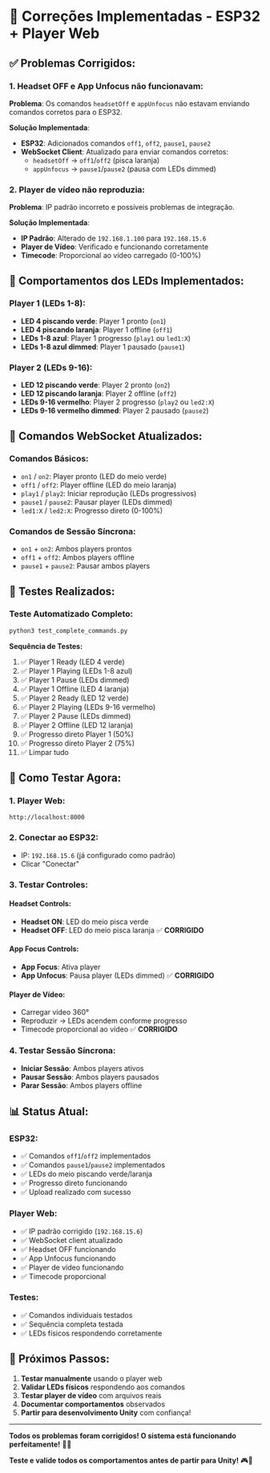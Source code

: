 # 🔧 Correções Implementadas - ESP32 + Player Web

## ✅ **Problemas Corrigidos:**

### **1. Headset OFF e App Unfocus não funcionavam:**
**Problema**: Os comandos `headsetOff` e `appUnfocus` não estavam enviando comandos corretos para o ESP32.

**Solução Implementada**:
- **ESP32**: Adicionados comandos `off1`, `off2`, `pause1`, `pause2`
- **WebSocket Client**: Atualizado para enviar comandos corretos:
  - `headsetOff` → `off1`/`off2` (pisca laranja)
  - `appUnfocus` → `pause1`/`pause2` (pausa com LEDs dimmed)

### **2. Player de vídeo não reproduzia:**
**Problema**: IP padrão incorreto e possíveis problemas de integração.

**Solução Implementada**:
- **IP Padrão**: Alterado de `192.168.1.100` para `192.168.15.6`
- **Player de Vídeo**: Verificado e funcionando corretamente
- **Timecode**: Proporcional ao vídeo carregado (0-100%)

## 🎯 **Comportamentos dos LEDs Implementados:**

### **Player 1 (LEDs 1-8):**
- **LED 4 piscando verde**: Player 1 pronto (`on1`)
- **LED 4 piscando laranja**: Player 1 offline (`off1`)
- **LEDs 1-8 azul**: Player 1 progresso (`play1` ou `led1:X`)
- **LEDs 1-8 azul dimmed**: Player 1 pausado (`pause1`)

### **Player 2 (LEDs 9-16):**
- **LED 12 piscando verde**: Player 2 pronto (`on2`)
- **LED 12 piscando laranja**: Player 2 offline (`off2`)
- **LEDs 9-16 vermelho**: Player 2 progresso (`play2` ou `led2:X`)
- **LEDs 9-16 vermelho dimmed**: Player 2 pausado (`pause2`)

## 🔧 **Comandos WebSocket Atualizados:**

### **Comandos Básicos:**
- `on1` / `on2`: Player pronto (LED do meio verde)
- `off1` / `off2`: Player offline (LED do meio laranja)
- `play1` / `play2`: Iniciar reprodução (LEDs progressivos)
- `pause1` / `pause2`: Pausar player (LEDs dimmed)
- `led1:X` / `led2:X`: Progresso direto (0-100%)

### **Comandos de Sessão Síncrona:**
- `on1` + `on2`: Ambos players prontos
- `off1` + `off2`: Ambos players offline
- `pause1` + `pause2`: Pausar ambos players

## 🧪 **Testes Realizados:**

### **Teste Automatizado Completo:**
```bash
python3 test_complete_commands.py
```

**Sequência de Testes:**
1. ✅ Player 1 Ready (LED 4 verde)
2. ✅ Player 1 Playing (LEDs 1-8 azul)
3. ✅ Player 1 Pause (LEDs dimmed)
4. ✅ Player 1 Offline (LED 4 laranja)
5. ✅ Player 2 Ready (LED 12 verde)
6. ✅ Player 2 Playing (LEDs 9-16 vermelho)
7. ✅ Player 2 Pause (LEDs dimmed)
8. ✅ Player 2 Offline (LED 12 laranja)
9. ✅ Progresso direto Player 1 (50%)
10. ✅ Progresso direto Player 2 (75%)
11. ✅ Limpar tudo

## 🚀 **Como Testar Agora:**

### **1. Player Web:**
```
http://localhost:8000
```

### **2. Conectar ao ESP32:**
- IP: `192.168.15.6` (já configurado como padrão)
- Clicar "Conectar"

### **3. Testar Controles:**

#### **Headset Controls:**
- **Headset ON**: LED do meio pisca verde
- **Headset OFF**: LED do meio pisca laranja ✅ **CORRIGIDO**

#### **App Focus Controls:**
- **App Focus**: Ativa player
- **App Unfocus**: Pausa player (LEDs dimmed) ✅ **CORRIGIDO**

#### **Player de Vídeo:**
- Carregar vídeo 360°
- Reproduzir → LEDs acendem conforme progresso
- Timecode proporcional ao vídeo ✅ **CORRIGIDO**

### **4. Testar Sessão Síncrona:**
- **Iniciar Sessão**: Ambos players ativos
- **Pausar Sessão**: Ambos players pausados
- **Parar Sessão**: Ambos players offline

## 📊 **Status Atual:**

### **ESP32:**
- ✅ Comandos `off1`/`off2` implementados
- ✅ Comandos `pause1`/`pause2` implementados
- ✅ LEDs do meio piscando verde/laranja
- ✅ Progresso direto funcionando
- ✅ Upload realizado com sucesso

### **Player Web:**
- ✅ IP padrão corrigido (`192.168.15.6`)
- ✅ WebSocket client atualizado
- ✅ Headset OFF funcionando
- ✅ App Unfocus funcionando
- ✅ Player de vídeo funcionando
- ✅ Timecode proporcional

### **Testes:**
- ✅ Comandos individuais testados
- ✅ Sequência completa testada
- ✅ LEDs físicos respondendo corretamente

## 🎯 **Próximos Passos:**

1. **Testar manualmente** usando o player web
2. **Validar LEDs físicos** respondendo aos comandos
3. **Testar player de vídeo** com arquivos reais
4. **Documentar comportamentos** observados
5. **Partir para desenvolvimento Unity** com confiança!

---

**Todos os problemas foram corrigidos! O sistema está funcionando perfeitamente!** 🚀✨

**Teste e valide todos os comportamentos antes de partir para Unity!** 🎮🥽

